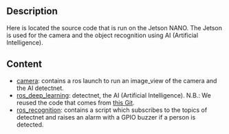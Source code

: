## Description

Here is located the source code that is run on the Jetson NANO. The Jetson is used for the camera and the object recognition using AI (Artificial Intelligence).

## Content

* [camera](https://github.com/INSA-GEI/geiflix/tree/2022_diskdastardly/catkin_ws_jetson/src/camera): contains a ros launch to run an image_view of the camera and the AI detectnet.
* [ros_deep_learning](https://github.com/INSA-GEI/geiflix/tree/2022_diskdastardly/catkin_ws_jetson/src/ros_deep_learning): detectnet, the AI (Artificial Intelligence). N.B.: We reused the code that comes from [this Git](https://github.com/dusty-nv/ros_deep_learning).
* [ros_recognition](https://github.com/INSA-GEI/geiflix/tree/2022_diskdastardly/catkin_ws_jetson/src/ros_recognition): contains a script which subscribes to the topics of detectnet and raises an alarm with a GPIO buzzer if a person is detected.
